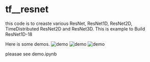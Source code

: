 # tf__resnet
this code is to creaste various ResNet, ResNet1D, ResNet2D, TimeDistributed ResNet2D and ResNet3D.
This is example to Build ResNet1D-18


Here is some demos.
![demo](https://github.com/AkiraTOSEI/tf__resnet/blob/master/sample1.png)
![demo](https://github.com/AkiraTOSEI/tf__resnet/blob/master/sample2.png)
![demo](https://github.com/AkiraTOSEI/tf__resnet/blob/master/sample3.png)

pleasae see demo.ipynb
